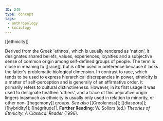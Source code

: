 ```yaml
---
ID: 240
type: concept
tags: 
 - anthropology
 - sociology
---
```


[[ethnicity]]

 Derived from the
Greek 'ethnos', which is usually rendered as 'nation', it designates
shared beliefs, values, experiences, loyalties and a subjective sense of
common origin among self-defined groups of people. The term is close in
meaning to [[race]], but is
often used in preference because it lacks the latter's problematic
biological dimension. In contrast to race, which tends to be used to
express hierarchical discrepancies in power, ethnicity is a matter of
self-perception and is generally of an affirmative order. It primarily
refers to cultural distinctiveness. However, in its first usage it was
used to designate heathen 'others', and a trace of this pejorative
origin lingers inasmuch as ethnicity is usually only used in relation to
minority, or other
non-[[hegemony]] groups.
*See also* [[Creoleness]];
[[diaspora]];
[[hybridity]];
[[négritude]].
**Further Reading:** W. Sollors (ed.) *Theories of Ethnicity: A
Classical Reader* (1996).
